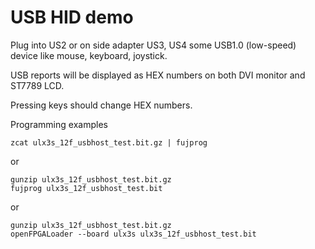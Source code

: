 # USB HID demo

Plug into US2 or on side adapter US3, US4 some 
USB1.0 (low-speed) device like
mouse, keyboard, joystick.

USB reports will be displayed as HEX numbers
on both DVI monitor and ST7789 LCD.

Pressing keys should change HEX numbers.

Programming examples

    zcat ulx3s_12f_usbhost_test.bit.gz | fujprog

or

    gunzip ulx3s_12f_usbhost_test.bit.gz
    fujprog ulx3s_12f_usbhost_test.bit

or

    gunzip ulx3s_12f_usbhost_test.bit.gz
    openFPGALoader --board ulx3s ulx3s_12f_usbhost_test.bit
